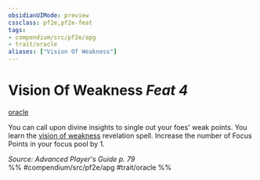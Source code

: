 ```yaml
---
obsidianUIMode: preview
cssclass: pf2e,pf2e-feat
tags:
- compendium/src/pf2e/apg
- trait/oracle
aliases: ["Vision Of Weakness"]
---
```

# Vision Of Weakness  *Feat 4*  
[oracle](../../Rules/traits/oracle-apg.md)  


You can call upon divine insights to single out your foes' weak points. You learn the [vision of weakness](../spells/vision-of-weakness-apg.md) revelation spell. Increase the number of Focus Points in your focus pool by 1.

*Source: Advanced Player's Guide p. 79*  
%% #compendium/src/pf2e/apg #trait/oracle %%